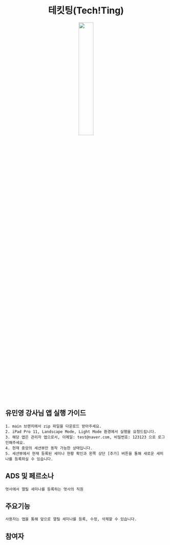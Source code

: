 <h1 align="middle">테킷팅(Tech!Ting)</h1>
 <p align="middle"><img src="https://user-images.githubusercontent.com/114331071/209794898-95d4d074-a41c-4f03-9db8-4b1c0a9df726.png" width=30%></p>

## 유민영 강사님 앱 실행 가이드
```
1. main 브랜치에서 zip 파일을 다운로드 받아주세요.
2. iPad Pro 11, Landscape Mode, Light Mode 환경에서 실행을 요청드립니다.
3. 해당 앱은 관리자 앱으로서, 이메일: test@naver.com, 비밀번호: 123123 으로 로그인해주세요.
4. 현재 중앙의 세션뷰만 동작 가능한 상태입니다.
5. 세션뷰에서 현재 등록된 세미나 현황 확인과 왼쪽 상단 [추가] 버튼을 통해 새로운 세미나를 등록하실 수 있습니다.
```

## ADS 및 페르소나
```
멋사에서 열릴 세미나를 등록하는 멋사의 직원
```

## 주요기능
```
사용자는 앱을 통해 앞으로 열릴 세미나를 등록, 수정, 삭제할 수 있습니다.
```

## 참여자
